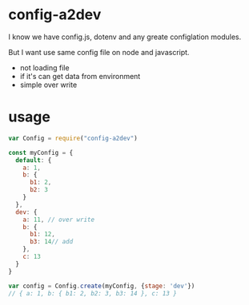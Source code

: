 config-a2dev
============

I know we have config.js, dotenv and any greate configlation modules.

But I want use same config file on node and javascript.

- not loading file
- if it's can get data from environment
- simple over write

usage
===========

```javascript
var Config = require("config-a2dev")

const myConfig = {
  default: {
    a: 1,
    b: {
      b1: 2,
      b2: 3
    }
  },
  dev: {
    a: 11, // over write
    b: {
      b1: 12,
      b3: 14// add
    },
    c: 13
  }
}

var config = Config.create(myConfig, {stage: 'dev'})
// { a: 1, b: { b1: 2, b2: 3, b3: 14 }, c: 13 }
```

